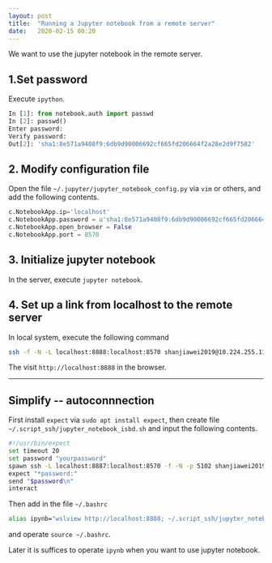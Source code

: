 ```yaml
---
layout: post
title:  "Running a Jupyter notebook from a remote server"
date:   2020-02-15 00:20 
---
```

We want to use the jupyter notebook in the remote server.

## 1.Set password
Execute `ipython`.
```python
In [1]: from notebook.auth import passwd
In [2]: passwd()
Enter password:
Verify password:
Out[2]: 'sha1:8e571a9408f9:6db9d90006692cf665fd206664f2a28e2d9f7582'
```

## 2. Modify configuration file
Open the file `~/.jupyter/jupyter_notebook_config.py` via `vim` or others, and add the following contents.
```python
c.NotebookApp.ip='localhost'
c.NotebookApp.password = u'sha1:8e571a9408f9:6db9d90006692cf665fd206664f2a28e2d9f7582'
c.NotebookApp.open_browser = False
c.NotebookApp.port = 8570
```

## 3. Initialize jupyter notebook
In the server, execute `jupyter notebook`.

## 4. Set up a link from localhost to the remote server
In local system, execute the following command
```bash
ssh -f -N -L localhost:8888:localhost:8570 shanjiawei2019@10.224.255.112
```
The visit `http://localhost:8888` in the browser.

---

## Simplify -- autoconnnection 
First install `expect` via `sudo apt install expect`, then create file `~/.script_ssh/jupyter_notebook_isbd.sh` and input the following contents.
```bash
#!/usr/bin/expect
set timeout 20
set password "yourpassword"
spawn ssh -L localhost:8887:localhost:8570 -f -N -p 5102 shanjiawei2019@10.224.255.112
expect "*password:"
send "$password\n"
interact
```

Then add in the file `~/.bashrc`
```bash
alias ipynb="wslview http://localhost:8888; ~/.script_ssh/jupyter_notebook_isbd.sh"
```
and operate `source ~/.bashrc`.

Later it is suffices to operate `ipynb` when you want to use jupyter notebook.

